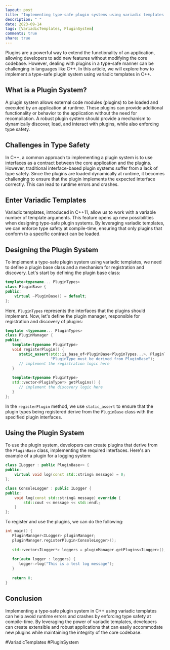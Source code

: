 ```yaml
---
layout: post
title: "Implementing type-safe plugin systems using variadic templates in C++"
description: " "
date: 2023-09-14
tags: [VariadicTemplates, PluginSystem]
comments: true
share: true
---
```


Plugins are a powerful way to extend the functionality of an application, allowing developers to add new features without modifying the core codebase. However, dealing with plugins in a type-safe manner can be challenging in languages like C++. In this article, we will explore how to implement a type-safe plugin system using variadic templates in C++.

## What is a Plugin System?

A plugin system allows external code modules (plugins) to be loaded and executed by an application at runtime. These plugins can provide additional functionality or behavior to the application without the need for recompilation. A robust plugin system should provide a mechanism to dynamically discover, load, and interact with plugins, while also enforcing type safety.

## Challenges in Type Safety

In C++, a common approach to implementing a plugin system is to use interfaces as a contract between the core application and the plugins. However, traditional interface-based plugin systems suffer from a lack of type safety. Since the plugins are loaded dynamically at runtime, it becomes challenging to ensure that the plugin implements the expected interface correctly. This can lead to runtime errors and crashes.

## Enter Variadic Templates

Variadic templates, introduced in C++11, allow us to work with a variable number of template arguments. This feature opens up new possibilities when designing type-safe plugin systems. By leveraging variadic templates, we can enforce type safety at compile-time, ensuring that only plugins that conform to a specific contract can be loaded.

## Designing the Plugin System

To implement a type-safe plugin system using variadic templates, we need to define a plugin base class and a mechanism for registration and discovery. Let's start by defining the plugin base class:

```cpp
template<typename... PluginTypes>
class PluginBase {
public:
    virtual ~PluginBase() = default;
};
```

Here, `PluginTypes` represents the interfaces that the plugins should implement. Now, let's define the plugin manager, responsible for registration and discovery of plugins:

```cpp
template <typename... PluginTypes>
class PluginManager {
public:
   template<typename PluginType>
   void registerPlugin() {
      static_assert(std::is_base_of<PluginBase<PluginTypes...>, PluginType>::value,
                    "PluginType must be derived from PluginBase");
      // implement the registration logic here
   }
   
   template<typename PluginType>
   std::vector<PluginType*> getPlugins() {
      // implement the discovery logic here
   }
};
```

In the `registerPlugin` method, we use `static_assert` to ensure that the plugin types being registered derive from the `PluginBase` class with the specified plugin interfaces.

## Using the Plugin System

To use the plugin system, developers can create plugins that derive from the `PluginBase` class, implementing the required interfaces. Here's an example of a plugin for a logging system:

```cpp
class ILogger : public PluginBase<> {
public:
    virtual void log(const std::string& message) = 0;
};

class ConsoleLogger : public ILogger {
public:
    void log(const std::string& message) override {
        std::cout << message << std::endl;
    }
};
```

To register and use the plugins, we can do the following:

```cpp
int main() {
   PluginManager<ILogger> pluginManager;
   pluginManager.registerPlugin<ConsoleLogger>();
   
   std::vector<ILogger*> loggers = pluginManager.getPlugins<ILogger>();
   
   for(auto logger : loggers) {
      logger->log("This is a test log message");
   }
   
   return 0;
}
```

## Conclusion

Implementing a type-safe plugin system in C++ using variadic templates can help avoid runtime errors and crashes by enforcing type safety at compile-time. By leveraging the power of variadic templates, developers can create extensible and robust applications that can easily accommodate new plugins while maintaining the integrity of the core codebase.

#VariadicTemplates #PluginSystem